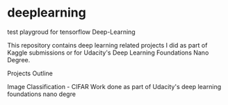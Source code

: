 # deeplearning
test playgroud for tensorflow
Deep-Learning

This repository contains deep learning related projects I did as part of Kaggle submissions or for Udacity's Deep Learning Foundations Nano Degree.

Projects Outline

Image Classification - CIFAR Work done as part of Udacity's deep learning foundations nano degre
